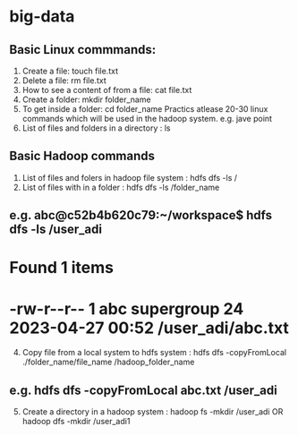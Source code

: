 # big-data
## Basic Linux commmands:
1. Create a file: touch file.txt
2. Delete a file: rm file.txt
3. How to see a content of from a file: cat file.txt
4. Create a folder: mkdir folder_name
5. To get inside a folder: cd folder_name
Practics atlease 20-30 linux commands which will be used in the hadoop system. e.g. jave point 
6. List of files and folders in a directory : ls


## Basic Hadoop commands
1. List of files and folers in hadoop file system : hdfs dfs -ls /
2. List of files with in a folder : hdfs dfs -ls /folder_name
## e.g. abc@c52b4b620c79:~/workspace$ hdfs dfs -ls /user_adi
# Found 1 items
# -rw-r--r--   1 abc supergroup         24 2023-04-27 00:52 /user_adi/abc.txt

4. Copy file from a local system to hdfs system : hdfs dfs -copyFromLocal ./folder_name/file_name /hadoop_folder_name 
## e.g. hdfs dfs -copyFromLocal abc.txt /user_adi

5. Create a directory in a hadoop system : hadoop fs -mkdir /user_adi   OR hadoop dfs -mkdir /user_adi1
